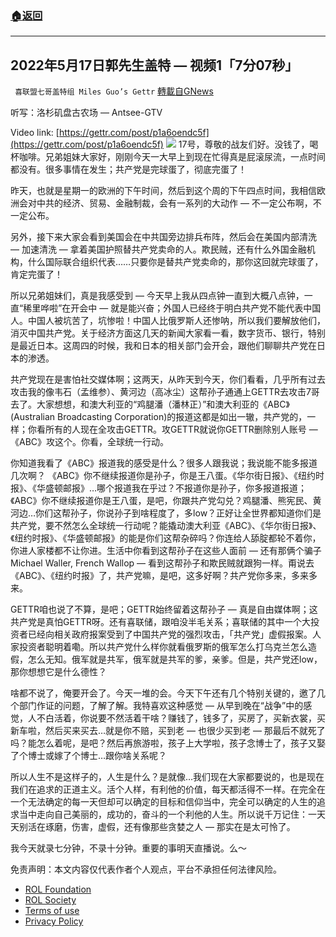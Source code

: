 ###  [:house:返回](README.md)
---


## 2022年5月17日郭先生盖特 — 视频1「7分07秒」
` 喜联盟七哥盖特组 Miles Guo’s Gettr` [轉載自GNews](https://gnews.org/zh-hans/2550508/)

听写：洛杉矶盘古农场 — Antsee-GTV
 
Video link: [https://gettr.com/post/p1a6oendc5f](https://gettr.com/post/p1a6oendc5f)
 ![](https://assets.gnews.org/wp-content/uploads/2022/05/BC312919-61DC-4504-B962-723178A2B9F2.jpeg) 
17号，尊敬的战友们好。没钱了，喝杯咖啡。兄弟姐妹大家好，刚刚今天一大早上到现在忙得真是屁滚尿流，一点时间都没有。很多事情在发生；共产党是完球蛋了，彻底完蛋了！
 
昨天，也就是星期一的欧洲的下午时间，然后到这个周的下午四点时间，我相信欧洲会对中共的经济、贸易、金融制裁，会有一系列的大动作 — 不一定公布啊，不一定公布。
 
另外，接下来大家会看到美国会在中共国旁边排兵布阵，然后会在美国内部清洗 — 加速清洗 — 拿着美国护照替共产党卖命的人。欺民贼，还有什么外国金融机构，什么国际联合组织代表……只要你是替共产党卖命的，那你这回就完球蛋了，肯定完蛋了！
 
所以兄弟姐妹们，真是我感受到 — 今天早上我从四点钟一直到大概八点钟，一直“稀里哗啦”在开会中 — 就是能兴奋；外国人已经终于明白共产党不能代表中国人。中国人被坑苦了，坑惨啦！中国人比俄罗斯人还惨呐，所以我们要解放他们，消灭中国共产党。关于经济方面这几天的新闻大家看一看，数字货币、银行，特别是最近日本。这周四的时候，我和日本的相关部门会开会，跟他们聊聊共产党在日本的渗透。
 
共产党现在是害怕社交媒体啊；这两天，从昨天到今天，你们看看，几乎所有过去攻击我的像韦石（孟维参）、黄河边（高冰尘）这帮孙子通通上GETTR去攻击7哥去了。大家想想，和澳大利亚的“鸡腿潘（潘林正）”和澳大利亚的《ABC》 (Australian Broadcasting Corporation)的报道这都是如出一辙，共产党的，一样；你看所有的人现在全攻击GETTR。攻GETTR就说你GETTR删除别人账号 — 《ABC》攻这个。你看，全球统一行动。
 
你知道我看了《ABC》报道我的感受是什么？很多人跟我说；我说能不能多报道几次啊？ 《ABC》你不继续报道你是孙子，你是王八蛋。《华尔街日报》、《纽约时报》、《华盛顿邮报》…哪个报道我在乎过？不报道你是孙子，你多报道报道；《ABC》你不继续报道你是王八蛋，是吧，你跟共产党勾兑？鸡腿潘、熊宪民、黄河边…你们这帮孙子，你说孙子到啥程度了，多low？正好让全世界都知道你们是共产党，要不然怎么全球统一行动呢？能撬动澳大利亚《ABC》、《华尔街日报》、《纽约时报》、《华盛顿邮报》的能是你们这帮杂碎吗？你连给人舔腚都轮不着你，你进人家楼都不让你进。生活中你看到这帮孙子在这些人面前 — 还有那俩个骗子Michael Waller, French Wallop — 看到这帮孙子和欺民贼就跟狗一样。甭说去《ABC》、《纽约时报》了，共产党嘛，是吧，这多好啊？共产党你多来，多来多来。
 
GETTR咱也说了不算，是吧；GETTR始终留着这帮孙子 — 真是自由媒体啊；这共产党是真怕GETTR呀。还有喜联储，跟咱没半毛关系；喜联储的其中一个大投资者已经向相关政府报案受到了中国共产党的强烈攻击，「共产党」虚假报案。人家投资者聪明着嘞。所以共产党什么样你就看俄罗斯的俄军怎么打乌克兰怎么造假，怎么无知。俄军就是共军，俄军就是共军的爹，亲爹。但是，共产党还low，那你想想它是什么德性？
 
啥都不说了，俺要开会了。今天一堆的会。今天下午还有几个特别关键的，邀了几个部门作证的问题，了解了解。我特喜欢这种感觉 — 从早到晚在“战争”中的感觉，人不白活着，你说要不然活着干啥？赚钱了，钱多了，买房了，买新衣裳，买新车啦，然后买来买去…就是你不赔，买到老 — 也很少买到老 — 那最后不就死了吗？能怎么着呢，是吧？然后再旅游啦，孩子上大学啦，孩子念博士了，孩子又娶了个博士或嫁了个博士…跟你啥关系呢？
 
所以人生不是这样子的，人生是什么？是就像…我们现在大家都要说的，也是现在我们在追求的正道主义。活个人样，有利他的价值，每天都活得不一样。在完全在一个无法确定的每一天但却可以确定的目标和信仰当中，完全可以确定的人生的追求当中走向自己美丽的，成功的，奋斗的一个利他的人生。所以说千万记住：一天天别活在琢磨，伤害，虚假，还有像那些贪婪之人 — 那实在是太可怜了。
 
我今天就录七分钟，不录十分钟。重要的事明天直播说。么～

免责声明：本文内容仅代表作者个人观点，平台不承担任何法律风险。
  
- [ROL Foundation](https://rolfoundation.org/)
- [ROL Society](https://rolsociety.org/)
- [Terms of use](https://gnews.org/terms-of-use-3/)
- [Privacy Policy](https://gnews.org/privacy-policy/)
